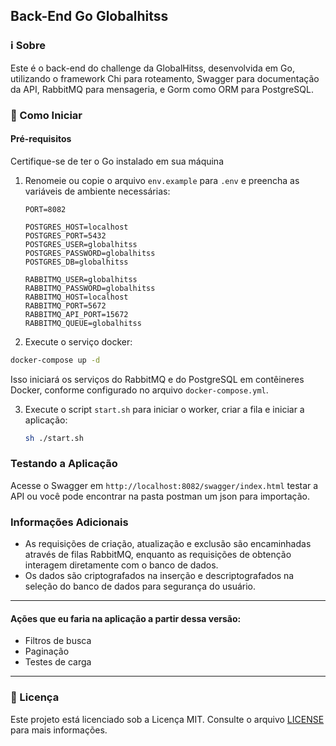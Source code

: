 ## Back-End Go Globalhitss

### ℹ️ Sobre

Este é o back-end do challenge da GlobalHitss, desenvolvida em Go, utilizando o framework Chi para roteamento, Swagger para documentação da API, RabbitMQ para mensageria, e Gorm como ORM para PostgreSQL.

### 🚀 Como Iniciar

#### Pré-requisitos
Certifique-se de ter o Go instalado em sua máquina

1. Renomeie ou copie o arquivo `env.example` para `.env` e preencha as variáveis de ambiente necessárias:

   ```plaintext
   PORT=8082 
   
   POSTGRES_HOST=localhost
   POSTGRES_PORT=5432
   POSTGRES_USER=globalhitss
   POSTGRES_PASSWORD=globalhitss
   POSTGRES_DB=globalhitss

   RABBITMQ_USER=globalhitss
   RABBITMQ_PASSWORD=globalhitss
   RABBITMQ_HOST=localhost
   RABBITMQ_PORT=5672
   RABBITMQ_API_PORT=15672
   RABBITMQ_QUEUE=globalhitss
   ```
2. Execute o serviço docker:   
   
```bash
docker-compose up -d
```

Isso iniciará os serviços do RabbitMQ e do PostgreSQL em contêineres Docker, conforme configurado no arquivo `docker-compose.yml`.

3. Execute o script `start.sh` para iniciar o worker, criar a fila e iniciar a aplicação:

   ```bash
   sh ./start.sh
   ```

### Testando a Aplicação

Acesse o Swagger em `http://localhost:8082/swagger/index.html` testar a API ou você pode encontrar na pasta postman um json para importação.

### Informações Adicionais

- As requisições de criação, atualização e exclusão são encaminhadas através de filas RabbitMQ, enquanto as requisições de obtenção interagem diretamente com o banco de dados.
- Os dados são criptografados na inserção e descriptografados na seleção do banco de dados para segurança do usuário.
  
---

#### Ações que eu faria na aplicação a partir dessa versão:


- Filtros de busca
- Paginação
- Testes de carga

---

### 📝 Licença

Este projeto está licenciado sob a Licença MIT. Consulte o arquivo [LICENSE](LICENSE) para mais informações.

